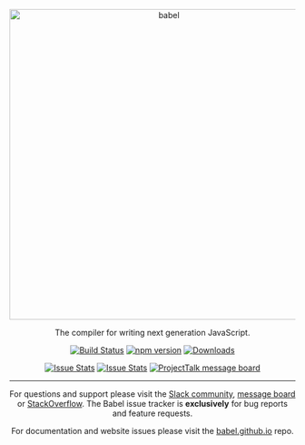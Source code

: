 <p align="center">
  <a href="https://babeljs.io/">
    <img alt="babel" src="https://raw.githubusercontent.com/babel/logo/master/babel.png" width="546">
  </a>
</p>

<p align="center">
  The compiler for writing next generation JavaScript.
</p>

<p align="center">
  <a href="https://travis-ci.org/babel/babel"><img alt="Build Status" src="https://img.shields.io/travis/babel/babel.svg?style=flat"></a>
  <a href="http://badge.fury.io/js/babel-core"><img alt="npm version" src="https://badge.fury.io/js/babel-core.svg"></a>
  <a href="https://npmjs.org/package/babel-core"><img alt="Downloads" src="http://img.shields.io/npm/dm/babel-core.svg"></a>
</p>

<p align="center">
  <a href="http://issuestats.com/github/babel/babel"><img alt="Issue Stats" src="http://issuestats.com/github/babel/babel/badge/pr?style=flat"></a>
  <a href="http://issuestats.com/github/babel/babel"><img alt="Issue Stats" src="http://issuestats.com/github/babel/babel/badge/issue?style=flat"></a>
  <a href="http://www.projecttalk.io/boards/babel%2Fbabel?utm_campaign=gh-badge&utm_medium=badge&utm_source=github"><img alt="ProjectTalk message board" src="http://www.projecttalk.io/images/gh_badge-3e578a9f437f841de7446bab9a49d103.svg?vsn=d"></a>
</p>

----

<p align="center">
  For questions and support please visit the <a href="https://babel-slack.herokuapp.com">Slack community</a>, <a href="http://www.projecttalk.io/boards/babel%2Fbabel">message board</a> or <a href="http://stackoverflow.com/questions/tagged/babeljs">StackOverflow</a>. The Babel issue tracker is <strong>exclusively</strong> for bug reports and feature requests.
</p>

<p align="center">
  For documentation and website issues please visit the <a href="https://github.com/babel/babel.github.io">babel.github.io</a> repo.
</p>
